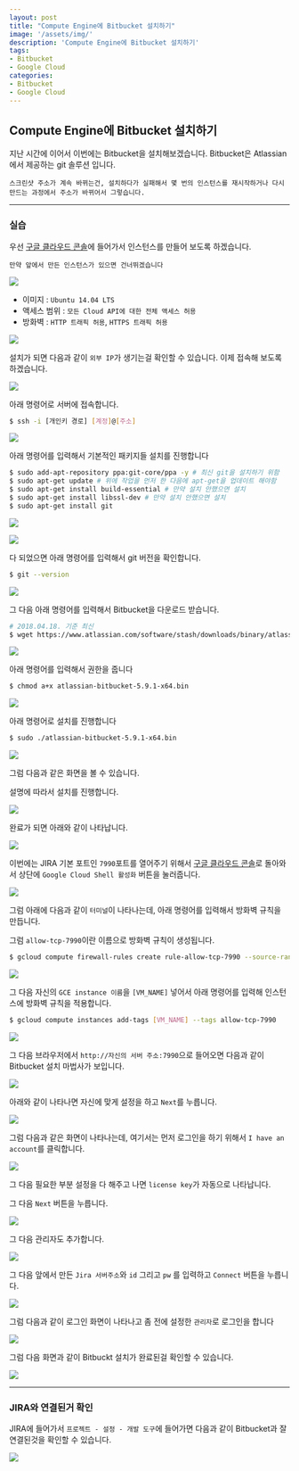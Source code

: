```yaml
---
layout: post
title: "Compute Engine에 Bitbucket 설치하기"
image: '/assets/img/'
description: 'Compute Engine에 Bitbucket 설치하기'
tags:
- Bitbucket
- Google Cloud
categories:
- Bitbucket
- Google Cloud
---
```


## Compute Engine에 Bitbucket 설치하기

지난 시간에 이어서 이번에는 Bitbucket을 설치해보겠습니다.
Bitbucket은 Atlassian에서 제공하는 git 솔루션 입니다.

`스크린샷 주소가 계속 바뀌는건, 설치하다가 실패해서 몇 번의 인스턴스를 재시작하거나 다시 만드는
과정에서 주소가 바뀌어서 그렇습니다.`

---

### 실습

우선 [구글 클라우드 콘솔](https://console.cloud.google.com)에 들어가서
인스턴스를 만들어 보도록 하겠습니다.

`만약 앞에서 만든 인스턴스가 있으면 건너뛰겠습니다`

![](https://cdn-images-1.medium.com/max/1000/1*_Fie7H1s8-jbvWN0DePiIQ.png)

- 이미지 : `Ubuntu 14.04 LTS`
- 액세스 범위 : `모든 Cloud API에 대한 전체 액세스 허용`
- 방화벽 : `HTTP 트래픽 허용`, `HTTPS 트래픽 허용`

![](https://cdn-images-1.medium.com/max/1000/1*MDusDYJIKoWL5zNBMfT2lg.png)

설치가 되면 다음과 같이 `외부 IP`가 생기는걸 확인할 수 있습니다.
이제 접속해 보도록 하겠습니다.

![](https://cdn-images-1.medium.com/max/1000/1*C9zwdnWM6hKHhJaYEMuJwA.png)

아래 명령어로 서버에 접속합니다.

```bash
$ ssh -i [개인키 경로] [계정]@[주소]
```

![](https://cdn-images-1.medium.com/max/1000/1*G_AmubhbBNvaKqw76NmC6Q.png)

아래 명령어를 입력해서 기본적인 패키지들 설치를 진행합니다

```bash
$ sudo add-apt-repository ppa:git-core/ppa -y # 최신 git을 설치하기 위함
$ sudo apt-get update # 위에 작업을 먼저 한 다음에 apt-get을 업데이트 해야함
$ sudo apt-get install build-essential # 만약 설치 안했으면 설치
$ sudo apt-get install libssl-dev # 만약 설치 안했으면 설치
$ sudo apt-get install git
```

![](https://cdn-images-1.medium.com/max/1000/1*eI-w3UsKPX4YnVg-dbun6A.png)

![](https://cdn-images-1.medium.com/max/1000/1*Gf6bHa5oEzmtDdpYSN7tig.png)

다 되었으면 아래 명령어를 입력해서 git 버전을 확인합니다.

```bash
$ git --version
```

![](https://cdn-images-1.medium.com/max/1000/1*BDBR0_84-mdWJkxsCmn7dA.png)


그 다음 아래 명령어를 입력해서 Bitbucket을 다운로드 받습니다.

```bash
# 2018.04.18. 기준 최신
$ wget https://www.atlassian.com/software/stash/downloads/binary/atlassian-bitbucket-5.9.1-x64.bin
```

![](https://cdn-images-1.medium.com/max/1000/1*LFjZn13ThF8NhpbXzum-og.png)

아래 명령어를 입력해서 권한을 줍니다

```bash
$ chmod a+x atlassian-bitbucket-5.9.1-x64.bin
```

![](https://cdn-images-1.medium.com/max/1000/1*HAugA-7Bm00MrPK--FFp3w.png)

아래 명령어로 설치를 진행합니다

```bash
$ sudo ./atlassian-bitbucket-5.9.1-x64.bin
```

![](https://cdn-images-1.medium.com/max/1000/1*rtn-CsC-Id8X8NxDsY5uTA.png)

그럼 다음과 같은 화면을 볼 수 있습니다.

설명에 따라서 설치를 진행합니다.

![](https://cdn-images-1.medium.com/max/1000/1*adUG7OCyjOKHjthPFF-vUw.png)

완료가 되면 아래와 같이 나타납니다.

![](https://cdn-images-1.medium.com/max/1000/1*Rco77ozj44_sOWKj_63auA.png)

이번에는 JIRA 기본 포트인 `7990`포트를 열어주기 위해서
[구글 클라우드 콘솔](https://console.cloud.google.com)로 돌아와서
상단에 `Google Cloud Shell 활성화` 버튼을 눌러줍니다.

![](https://cdn-images-1.medium.com/max/1000/1*OuAi8m2vDcN_gHPCoKDeTQ.png)

그럼 아래에 다음과 같이 `터미널`이 나타나는데, 아래 명령어를 입력해서 방화벽 규칙을 만듭니다.

그럼 `allow-tcp-7990`이란 이름으로 방화벽 규칙이 생성됩니다.

```bash
$ gcloud compute firewall-rules create rule-allow-tcp-7990 --source-ranges 0.0.0.0/0 --target-tags allow-tcp-7990 --allow tcp:7990
```

![](https://cdn-images-1.medium.com/max/1000/1*0wcgHm3HYmR-6xejFeLr4w.png)

그 다음 자신의 `GCE instance 이름`을 `[VM_NAME]` 넣어서 아래 명령어를 입력해 인스턴스에 방화벽 규칙을 적용합니다.

```bash
$ gcloud compute instances add-tags [VM_NAME] --tags allow-tcp-7990
```

![](https://cdn-images-1.medium.com/max/1000/1*ZXmBC4k9BRHM9llOEoCIMQ.png)

그 다음 브라우저에서 `http://자신의 서버 주소:7990`으로 들어오면 다음과 같이 Bitbucket 설치 마법사가 보입니다.

![](https://cdn-images-1.medium.com/max/1000/1*ieqMqxLXsbsFf5azoI2JdQ.png)

아래와 같이 나타나면 자신에 맞게 설정을 하고 `Next`를 누릅니다.

![](https://cdn-images-1.medium.com/max/1000/1*HRrRolKu4Uw_nX1cdyxBEg.png)

그럼 다음과 같은 화면이 나타나는데, 여기서는 먼저 로그인을 하기 위해서 `I have an account`를
클릭합니다.

![](https://cdn-images-1.medium.com/max/1000/1*kDbGOCjL4PU4As-V9X9R4g.png)

그 다음 필요한 부분 설정을 다 해주고 나면 `license key`가 자동으로 나타납니다.

그 다음 `Next` 버튼을 누릅니다.

![](https://cdn-images-1.medium.com/max/1000/1*otA4iUMtys2i8eQxh8uxlQ.png)

그 다음 관리자도 추가합니다.

![](https://cdn-images-1.medium.com/max/1000/1*o0NbbIVNv4FQaViv8AIwdQ.png)

그 다음 앞에서 만든 `Jira 서버주소`와 `id` 그리고 `pw` 를 입력하고 `Connect` 버튼을
누릅니다.

![](https://cdn-images-1.medium.com/max/1000/1*NRfvAJadW-a7BWyE2tancg.png)

그럼 다음과 같이 로그인 화면이 나타나고 좀 전에 설정한 `관리자`로 로그인을 합니다

![](https://cdn-images-1.medium.com/max/1000/1*ax4QfR7QAGgE6j7_uPjG8A.png)

그럼 다음 화면과 같이 Bitbuckt 설치가 완료된걸 확인할 수 있습니다.

![](https://cdn-images-1.medium.com/max/1000/1*NZIN7JfM4w7WRXrgmZzoJQ.png)


---

### JIRA와 연결된거 확인

JIRA에 들어가서 `프로젝트 - 설정 - 개발 도구`에 들어가면 다음과 같이 Bitbucket과 잘 연결된것을
확인할 수 있습니다.

![](https://cdn-images-1.medium.com/max/1000/1*5vW0yjzXUPZfEAb-OPIjcg.png)
